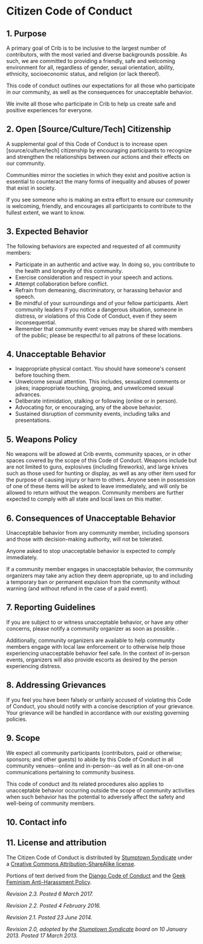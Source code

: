 # Citizen Code of Conduct

## 1. Purpose

A primary goal of Crib is to be inclusive to the largest number of contributors, with the most varied and diverse backgrounds possible. As such, we are committed to providing a friendly, safe and welcoming environment for all, regardless of gender, sexual orientation, ability, ethnicity, socioeconomic status, and religion (or lack thereof).

This code of conduct outlines our expectations for all those who participate in our community, as well as the consequences for unacceptable behavior.

We invite all those who participate in Crib to help us create safe and positive experiences for everyone.

## 2. Open [Source/Culture/Tech] Citizenship

A supplemental goal of this Code of Conduct is to increase open [source/culture/tech] citizenship by encouraging participants to recognize and strengthen the relationships between our actions and their effects on our community.

Communities mirror the societies in which they exist and positive action is essential to counteract the many forms of inequality and abuses of power that exist in society.

If you see someone who is making an extra effort to ensure our community is welcoming, friendly, and encourages all participants to contribute to the fullest extent, we want to know.

## 3. Expected Behavior

The following behaviors are expected and requested of all community members:

 * Participate in an authentic and active way. In doing so, you contribute to the health and longevity of this community.
 * Exercise consideration and respect in your speech and actions.
 * Attempt collaboration before conflict.
 * Refrain from demeaning, discriminatory, or harassing behavior and speech.
 * Be mindful of your surroundings and of your fellow participants. Alert community leaders if you notice a dangerous situation, someone in distress, or violations of this Code of Conduct, even if they seem inconsequential.
 * Remember that community event venues may be shared with members of the public; please be respectful to all patrons of these locations.

## 4. Unacceptable Behavior


 * Inappropriate physical contact. You should have someone's consent before touching them.
 * Unwelcome sexual attention. This includes, sexualized comments or jokes; inappropriate touching, groping, and unwelcomed sexual advances.
 * Deliberate intimidation, stalking or following (online or in person).
 * Advocating for, or encouraging, any of the above behavior.
 * Sustained disruption of community events, including talks and presentations.

## 5. Weapons Policy

No weapons will be allowed at Crib events, community spaces, or in other spaces covered by the scope of this Code of Conduct. Weapons include but are not limited to guns, explosives (including fireworks), and large knives such as those used for hunting or display, as well as any other item used for the purpose of causing injury or harm to others. Anyone seen in possession of one of these items will be asked to leave immediately, and will only be allowed to return without the weapon. Community members are further expected to comply with all state and local laws on this matter.

## 6. Consequences of Unacceptable Behavior

Unacceptable behavior from any community member, including sponsors and those with decision-making authority, will not be tolerated.

Anyone asked to stop unacceptable behavior is expected to comply immediately.

If a community member engages in unacceptable behavior, the community organizers may take any action they deem appropriate, up to and including a temporary ban or permanent expulsion from the community without warning (and without refund in the case of a paid event).

## 7. Reporting Guidelines

If you are subject to or witness unacceptable behavior, or have any other concerns, please notify a community organizer as soon as possible. .



Additionally, community organizers are available to help community members engage with local law enforcement or to otherwise help those experiencing unacceptable behavior feel safe. In the context of in-person events, organizers will also provide escorts as desired by the person experiencing distress.

## 8. Addressing Grievances

If you feel you have been falsely or unfairly accused of violating this Code of Conduct, you should notify  with a concise description of your grievance. Your grievance will be handled in accordance with our existing governing policies. 



## 9. Scope

We expect all community participants (contributors, paid or otherwise; sponsors; and other guests) to abide by this Code of Conduct in all community venues--online and in-person--as well as in all one-on-one communications pertaining to community business.

This code of conduct and its related procedures also applies to unacceptable behavior occurring outside the scope of community activities when such behavior has the potential to adversely affect the safety and well-being of community members.

## 10. Contact info



## 11. License and attribution

The Citizen Code of Conduct is distributed by [Stumptown Syndicate](http://stumptownsyndicate.org) under a [Creative Commons Attribution-ShareAlike license](http://creativecommons.org/licenses/by-sa/3.0/). 

Portions of text derived from the [Django Code of Conduct](https://www.djangoproject.com/conduct/) and the [Geek Feminism Anti-Harassment Policy](http://geekfeminism.wikia.com/wiki/Conference_anti-harassment/Policy).

_Revision 2.3. Posted 6 March 2017._

_Revision 2.2. Posted 4 February 2016._

_Revision 2.1. Posted 23 June 2014._

_Revision 2.0, adopted by the [Stumptown Syndicate](http://stumptownsyndicate.org) board on 10 January 2013. Posted 17 March 2013._
